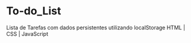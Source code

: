 # To-do_List
 
Lista de Tarefas com dados persistentes utilizando localStorage HTML | CSS | JavaScript